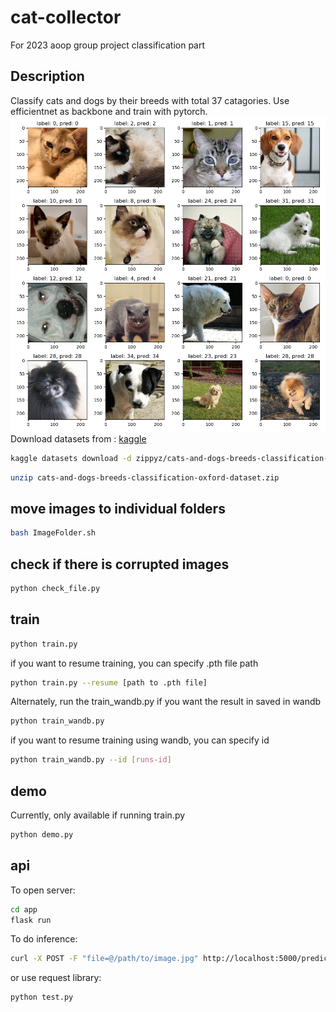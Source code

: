 # cat-collector
For 2023 aoop group project classification part
## Description
Classify cats and dogs by their breeds with total 37 catagories. Use efficientnet as backbone and train with pytorch.
![results.png](results.png)
Download datasets from : [kaggle](https://www.kaggle.com/datasets/zippyz/cats-and-dogs-breeds-classification-oxford-dataset/data?select=images)

```bash
kaggle datasets download -d zippyz/cats-and-dogs-breeds-classification-oxford-dataset
```
```bash
unzip cats-and-dogs-breeds-classification-oxford-dataset.zip
```
## move images to individual folders
```bash
bash ImageFolder.sh
```

## check if there is corrupted images
```bash
python check_file.py
```

## train
```bash
python train.py
```
if you want to resume training, you can specify .pth file path 
```bash
python train.py --resume [path to .pth file]
```
Alternately, run the train_wandb.py if you want the result in saved in wandb 
```bash
python train_wandb.py
```
if you want to resume training using wandb, you can specify id 
```bash
python train_wandb.py --id [runs-id]
```
## demo
Currently, only available if running train.py 
```bash
python demo.py
```

## api
To open server:
```bash
cd app
flask run
```
To do inference:
```bash
curl -X POST -F "file=@/path/to/image.jpg" http://localhost:5000/predict
```
or use request library:
```bash
python test.py
```